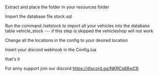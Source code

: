 Extract and place the folder in your resources folder

Import the database file stock.sql

Run the command /setstock to import all your vehicles into the database table vehicle_stock --- if this step is skipped the vehicleshop will not work

Change all the locations in the config to your desired location

Insert your discord webhook in the Config.lua

that's it

For anny support join our discord 
https://discord.gg/NKRCs68wC6
